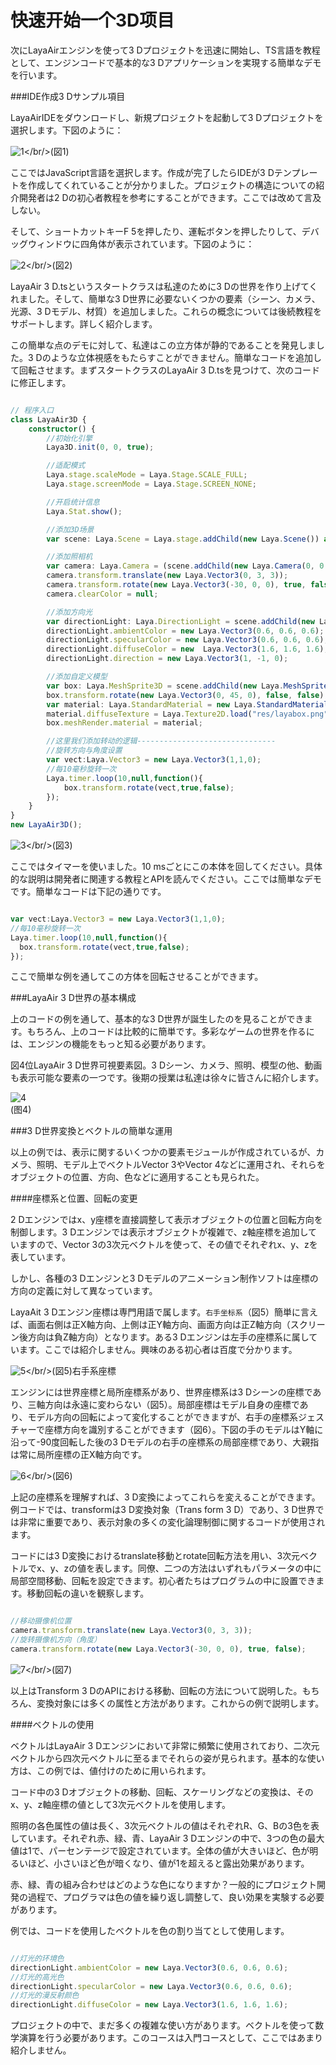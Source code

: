 # 快速开始一个3D项目

次にLayaAirエンジンを使って3 Dプロジェクトを迅速に開始し、TS言語を教程として、エンジンコードで基本的な3 Dアプリケーションを実現する簡単なデモを行います。

###IDE作成3 Dサンプル項目

LayaAirIDEをダウンロードし、新規プロジェクトを起動して3 Dプロジェクトを選択します。下図のように：

![1](img/1.png)</br/>(図1)

ここではJavaScript言語を選択します。作成が完了したらIDEが3 Dテンプレートを作成してくれていることが分かりました。プロジェクトの構造についての紹介開発者は2 Dの初心者教程を参考にすることができます。ここでは改めて言及しない。

そして、ショートカットキーF 5を押したり、運転ボタンを押したりして、デバッグウィンドウに四角体が表示されています。下図のように：

![2](img/2.png)</br/>(図2)

LayaAir 3 D.tsというスタートクラスは私達のために3 Dの世界を作り上げてくれました。そして、簡単な3 D世界に必要ないくつかの要素（シーン、カメラ、光源、3 Dモデル、材質）を追加しました。これらの概念については後続教程をサポートします。詳しく紹介します。

この簡単な点のデモに対して、私達はこの立方体が静的であることを発見しました。3 Dのような立体視感をもたらすことができません。簡単なコードを追加して回転させます。まずスタートクラスのLayaAir 3 D.tsを見つけて、次のコードに修正します。


```typescript

// 程序入口
class LayaAir3D {
    constructor() {
        //初始化引擎
        Laya3D.init(0, 0, true);

        //适配模式
        Laya.stage.scaleMode = Laya.Stage.SCALE_FULL;
        Laya.stage.screenMode = Laya.Stage.SCREEN_NONE;

        //开启统计信息
        Laya.Stat.show();

        //添加3D场景
        var scene: Laya.Scene = Laya.stage.addChild(new Laya.Scene()) as Laya.Scene;

        //添加照相机
        var camera: Laya.Camera = (scene.addChild(new Laya.Camera(0, 0.1, 100))) as Laya.Camera;
        camera.transform.translate(new Laya.Vector3(0, 3, 3));
        camera.transform.rotate(new Laya.Vector3(-30, 0, 0), true, false);
        camera.clearColor = null;

        //添加方向光
        var directionLight: Laya.DirectionLight = scene.addChild(new Laya.DirectionLight()) as Laya.DirectionLight;
        directionLight.ambientColor = new Laya.Vector3(0.6, 0.6, 0.6);
        directionLight.specularColor = new Laya.Vector3(0.6, 0.6, 0.6);
        directionLight.diffuseColor = new  Laya.Vector3(1.6, 1.6, 1.6);
        directionLight.direction = new Laya.Vector3(1, -1, 0);

        //添加自定义模型
        var box: Laya.MeshSprite3D = scene.addChild(new Laya.MeshSprite3D(new Laya.BoxMesh(1, 1, 1))) as Laya.MeshSprite3D;
        box.transform.rotate(new Laya.Vector3(0, 45, 0), false, false);
        var material: Laya.StandardMaterial = new Laya.StandardMaterial();
        material.diffuseTexture = Laya.Texture2D.load("res/layabox.png");
        box.meshRender.material = material;

        //这里我们添加转动的逻辑-------------------------------
        //旋转方向与角度设置
        var vect:Laya.Vector3 = new Laya.Vector3(1,1,0);
        //每10毫秒旋转一次
        Laya.timer.loop(10,null,function(){
            box.transform.rotate(vect,true,false);
        });
    }
}
new LayaAir3D();
```


![3](img/3.gif)</br/>(図3)

ここではタイマーを使いました。10 msごとにこの本体を回してください。具体的な説明は開発者に関連する教程とAPIを読んでください。ここでは簡単なデモです。簡単なコードは下記の通りです。


```typescript

var vect:Laya.Vector3 = new Laya.Vector3(1,1,0);
//每10毫秒旋转一次
Laya.timer.loop(10,null,function(){
  box.transform.rotate(vect,true,false);
});
```


ここで簡単な例を通してこの方体を回転させることができます。



###LayaAir 3 D世界の基本構成

上のコードの例を通して、基本的な3 D世界が誕生したのを見ることができます。もちろん、上のコードは比較的に簡単です。多彩なゲームの世界を作るには、エンジンの機能をもっと知る必要があります。

図4位LayaAir 3 D世界可視要素図。3 Dシーン、カメラ、照明、模型の他、動画も表示可能な要素の一つです。後期の授業は私達は徐々に皆さんに紹介します。

![4](img/4.png)</br>(图4)







###3 D世界変換とベクトルの簡単な運用

以上の例では、表示に関するいくつかの要素モジュールが作成されているが、カメラ、照明、モデル上でベクトルVector 3やVector 4などに運用され、それらをオブジェクトの位置、方向、色などに適用することも見られた。

####座標系と位置、回転の変更

2 Dエンジンではx、y座標を直接調整して表示オブジェクトの位置と回転方向を制御します。3 Dエンジンでは表示オブジェクトが複雑で、z軸座標を追加していますので、Vector 3の3次元ベクトルを使って、その値でそれぞれx、y、zを表しています。

しかし、各種の3 Dエンジンと3 Dモデルのアニメーション制作ソフトは座標の方向の定義に対して異なっています。

LayaAit 3 Dエンジン座標は専門用語で属します。`右手坐标系`（図5）簡単に言えば、画面右側は正X軸方向、上側は正Y軸方向、画面方向は正Z軸方向（スクリーン後方向は負Z軸方向）となります。ある3 Dエンジンは左手の座標系に属しています。ここでは紹介しません。興味のある初心者は百度で分かります。

![5](img/5.png)</br/>(図5)右手系座標

エンジンには世界座標と局所座標系があり、世界座標系は3 Dシーンの座標であり、三軸方向は永遠に変わらない（図5）。局部座標はモデル自身の座標であり、モデル方向の回転によって変化することができますが、右手の座標系ジェスチャーで座標方向を識別することができます（図6）。下図の手のモデルはY軸に沿って-90度回転した後の3 Dモデルの右手の座標系の局部座標であり、大親指は常に局所座標の正X軸方向です。

![6](img/6.png)</br/>(図6)

上記の座標系を理解すれば、3 D変換によってこれらを変えることができます。例コードでは、transformは3 D変換対象（Trans form 3 D）であり、3 D世界では非常に重要であり、表示対象の多くの変化論理制御に関するコードが使用されます。

コードには3 D変換におけるtranslate移動とrotate回転方法を用い、3次元ベクトルでx、y、zの値を表します。同僚、二つの方法はいずれもパラメータの中に局部空間移動、回転を設定できます。初心者たちはプログラムの中に設置できます。移動回転の違いを観察します。


```typescript

//移动摄像机位置
camera.transform.translate(new Laya.Vector3(0, 3, 3));
//旋转摄像机方向（角度）
camera.transform.rotate(new Laya.Vector3(-30, 0, 0), true, false);
```


![7](img/7.png)</br/>(図7)

以上はTransform 3 DのAPIにおける移動、回転の方法について説明した。もちろん、変換対象には多くの属性と方法があります。これからの例で説明します。

####ベクトルの使用

ベクトルはLayaAir 3 Dエンジンにおいて非常に頻繁に使用されており、二次元ベクトルから四次元ベクトルに至るまでそれらの姿が見られます。基本的な使い方は、この例では、値付けのために用いられます。

コード中の3 Dオブジェクトの移動、回転、スケーリングなどの変換は、そのx、y、z軸座標の値として3次元ベクトルを使用します。

照明の各色属性の値は長く、3次元ベクトルの値はそれぞれR、G、Bの3色を表しています。それぞれ赤、緑、青、LayaAir 3 Dエンジンの中で、3つの色の最大値は1で、パーセンテージで設定されています。全体の値が大きいほど、色が明るいほど、小さいほど色が暗くなり、値が1を超えると露出効果があります。

赤、緑、青の組み合わせはどのような色になりますか？一般的にプロジェクト開発の過程で、プログラマは色の値を繰り返し調整して、良い効果を実験する必要があります。

例では、コードを使用したベクトルを色の割り当てとして使用します。


```javascript

//灯光的环境色
directionLight.ambientColor = new Laya.Vector3(0.6, 0.6, 0.6);
//灯光的高光色
directionLight.specularColor = new Laya.Vector3(0.6, 0.6, 0.6);
//灯光的漫反射颜色
directionLight.diffuseColor = new Laya.Vector3(1.6, 1.6, 1.6);
```


プロジェクトの中で、まだ多くの複雑な使い方があります。ベクトルを使って数学演算を行う必要があります。このコースは入門コースとして、ここではあまり紹介しません。